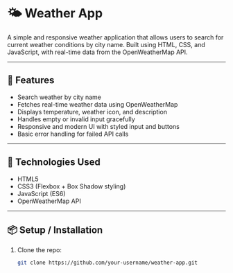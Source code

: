 # 🌤️ Weather App

A simple and responsive weather application that allows users to search for current weather conditions by city name. Built using HTML, CSS, and JavaScript, with real-time data from the OpenWeatherMap API.

---

## 🚀 Features

- Search weather by city name
- Fetches real-time weather data using OpenWeatherMap
- Displays temperature, weather icon, and description
- Handles empty or invalid input gracefully
- Responsive and modern UI with styled input and buttons
- Basic error handling for failed API calls

---

## 🔧 Technologies Used

- HTML5
- CSS3 (Flexbox + Box Shadow styling)
- JavaScript (ES6)
- OpenWeatherMap API

---

## 📦 Setup / Installation

1. Clone the repo:
   ```bash
   git clone https://github.com/your-username/weather-app.git
